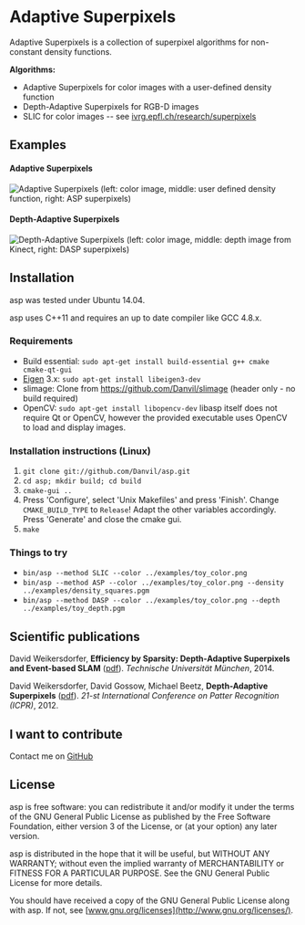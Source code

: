 # Adaptive Superpixels

Adaptive Superpixels is a collection of superpixel algorithms for non-constant density functions.

**Algorithms:**
 * Adaptive Superpixels for color images with a user-defined density function
 * Depth-Adaptive Superpixels for RGB-D images
 * SLIC for color images -- see [ivrg.epfl.ch/research/superpixels](http://ivrg.epfl.ch/research/superpixels)

## Examples

#### Adaptive Superpixels

![Adaptive Superpixels](https://content.wuala.com/contents/Danvil/Public/asp/asp.png)
(left: color image, middle: user defined density function, right: ASP superpixels)

#### Depth-Adaptive Superpixels

![Depth-Adaptive Superpixels](https://content.wuala.com/contents/Danvil/Public/asp/dasp.png)
(left: color image, middle: depth image from Kinect, right: DASP superpixels)

## Installation

asp was tested under Ubuntu 14.04.

asp uses C++11 and requires an up to date compiler like GCC 4.8.x.

### Requirements

* Build essential: `sudo apt-get install build-essential g++ cmake cmake-qt-gui`
* [Eigen](http://eigen.tuxfamily.org) 3.x: `sudo apt-get install libeigen3-dev`
* slimage: Clone from https://github.com/Danvil/slimage (header only - no build required)
* OpenCV: `sudo apt-get install libopencv-dev` libasp itself does not require Qt or OpenCV, however the provided executable uses OpenCV to load and display images.

### Installation instructions (Linux)

1. `git clone git://github.com/Danvil/asp.git`
2. `cd asp; mkdir build; cd build`
3. `cmake-gui ..`
4. Press 'Configure', select 'Unix Makefiles' and press 'Finish'. Change `CMAKE_BUILD_TYPE` to `Release`! Adapt the other variables accordingly. Press 'Generate' and close the cmake gui.
5. `make`

### Things to try

* `bin/asp --method SLIC --color ../examples/toy_color.png`
* `bin/asp --method ASP --color ../examples/toy_color.png --density ../examples/density_squares.pgm`
* `bin/asp --method DASP --color ../examples/toy_color.png --depth ../examples/toy_depth.pgm`

## Scientific publications

David Weikersdorfer, **Efficiency by Sparsity: Depth-Adaptive Superpixels and Event-based SLAM** ([pdf](https://content.wuala.com/contents/Danvil/Public/publications/David%20Weikersdorfer%20-%20Efficiency%20by%20Sparsity.pdf)). *Technische Universität München*, 2014.

David Weikersdorfer, David Gossow, Michael Beetz, **Depth-Adaptive Superpixels** ([pdf](https://content.wuala.com/contents/Danvil/Public/dasp/weikersdorfer2012dasp.pdf)). *21-st International Conference on Patter Recognition (ICPR)*, 2012.

## I want to contribute 

Contact me on [GitHub](https://github.com/Danvil/) 

## License

asp is free software: you can redistribute it and/or modify it under the terms of the GNU General Public License as published by the Free Software Foundation, either version 3 of the License, or (at your option) any later version.

asp is distributed in the hope that it will be useful, but WITHOUT ANY WARRANTY; without even the implied warranty of MERCHANTABILITY or FITNESS FOR A PARTICULAR PURPOSE.  See the GNU General Public License for more details.

You should have received a copy of the GNU General Public License along with asp. If not, see [www.gnu.org/licenses](http://www.gnu.org/licenses/).
